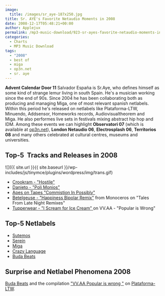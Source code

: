 ```yaml
---
image:
  title: /images/sr_aye-187x250.jpg
title: Sr. AYE's Favorite Netaudio Moments in 2008
date: 2008-12-17T05:48:21+00:00
author: Applejux
permalink: /mp3-music-download/923-sr-ayes-favorite-netaudio-moments-in-2008
categories:
  - Charts
  - MP3 Music Download
tags:
  - "2008"
  - best of
  - miga
  - op3n.net
  - sr. aye
---
```

**Advent Calendar Door 11** Salvador España is Sr.Aye, who defines himself as some kind of strange lemur living in south Spain. He's a musician working since the end of 90s. Since 2004 he has been collaborating both as producing and managing Miga, one of most relevant spanish netlabels. Within this period he's released on netlabels like Plataforma-LTW, Minuendo, Addsensor, Homeworks records, Audiovisualtheorem and Miga. He also performes live sets in festivals mixing abstract hip hop and IDM. Among these events we can highlight **Observatori 07** (which is available at [op3n.net](07/07/op3n024-sr-aye-miga-observatori-2007/)), **London Netaudio 06**, **Electrosplash 06**, **Territorios 08** and many others celebrated at cultural centres, museums and universities.<!--more-->

## Top-5  Tracks and Releases in 2008

![]({{ site.url }}{{ site.baseurl }}/wp-includes/js/tinymce/plugins/wordpress/img/trans.gif)

  * <a href="http://www.budabeats.com/bube002.htm" target="_blank">Crookram - "Hostile"</a>
  * <a href="http://www.miga-label.org/esp/miga24.htm" target="_blank">Danieto - "Poli Monios"</a>
  * <a href="http://www.homeworkrecords.net/" target="_blank">Apes on Tapes "Commistion In Possibly"</a>
  * <a href="http://www.lumierehouse.com/inrecs/releases.php?id=31" target="_blank">Betelgeuse - "Happiness Bipolar Remix"</a> from Monoceros on "Tales From Late Night Remixes"
  * <a href="http://plataforma-ltw.netlabel.es/#post-214" target="_blank">Tupperwear - "I Scream for Ice Cream" </a>on VV.AA - "Popular is Wrong"

## Top-5 Netlabels

  * <a href="http://www.sutemos.net/" target="_blank">Sutemos</a>
  * <a href="http://www.serein.co.uk/" target="_blank">Serein</a>
  * <a href="http://www.miga-label.org/" target="_blank">Miga</a>
  * <a href="http://www.crazy-language.de/" target="_blank">Crazy Language</a>
  * <a href="http://www.budabeats.com/" target="_blank">Buda Beats</a>

## Surprise and Netlabel Phenomena 2008

<a href="http://www.budabeats.com/" target="_blank">Buda Beats</a> and the compilation <a href="http://plataforma-ltw.netlabel.es/#post-214" target="_blank">"VV.AA Popular is wrong "</a> on <a href="http://plataforma-ltw.netlabel.es/" target="_blank">Plataforma-LTW</a>.